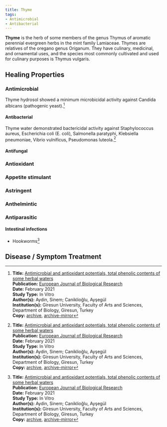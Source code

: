 ```yaml
---
title: Thyme
tags:
- Antimicrobial
- Antibacterial
---
```

**Thyme** is the herb of some members of the genus Thymus of aromatic perennial evergreen herbs in the mint family Lamiaceae. Thymes are relatives of the oregano genus Origanum. They have culinary, medicinal, and ornamental uses, and the species most commonly cultivated and used for culinary purposes is Thymus vulgaris.

## Healing Properties

### Antimicrobial

Thyme hydrosol showed a minimum microbicidal activity against Candida albicans (pathogenic yeast).[^1]

#### Antibacterial

Thyme water demonstrated bactericidal activity against Staphylococcus aureus, Escherichia coli (E. coli), Salmonella paratyphi, Klebsiella  pneumoniae, Vibrio vulnificus, Pseudomonas luteola.[^1]

#### Antifungal

### Antioxidant

### Appetite stimulant

### Astringent

### Anthelmintic

### Antiparasitic 

#### Intestinal infections

- Hookworms[^1]

## Disease / Symptom Treatment

[^1]: **Title:** [Antimicrobial and antioxidant potentials, total phenolic contents of some herbal waters](https://doi.org/10.5281/zenodo.4501542)<br>
**Publication:** [European Journal of Biological Research](http://www.journals.tmkarpinski.com/index.php/ejbr)<br>
**Date:** February 2021<br>
**Study Type:** In Vitro<br>
**Author(s):** Aydin, Sinem; Caniklioğlu, Ayşegül<br>
**Institution(s):** Giresun University, Faculty of Arts and Sciences, Department of Biology, Giresun, Turkey<br>
**Copy:** [archive](https://ipfs.io/ipfs/QmeLgcqrAD2xXPjtUnndemrCki57VQWG7xRSqkux7TwjQf), [archive-mirror](https://cloudflare-ipfs.com/ipfs/QmeLgcqrAD2xXPjtUnndemrCki57VQWG7xRSqkux7TwjQf)

[^2]: **Title:** [ ]( )<br>
**Publication:** [ ]( )<br>
**Date:** <br>
**Study Type:** Animal Study, Commentary, Human Study: In Vitro - In Vivo - In Silico, Human: Case Report, Meta Analysis, Review<br>
**Author(s):** <br>
**Institution(s):** <br>
**Abstract:** <br>
**Copy:** [archive](https://ipfs.io/ipfs/), [archive-mirror](https://cloudflare-ipfs.com/ipfs/)